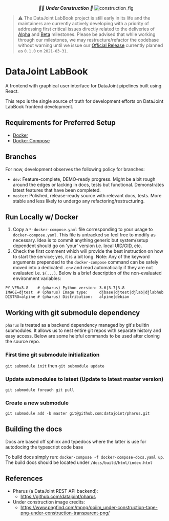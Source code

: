 <div
<p align="center">
  <em>👷‍♀️ <b>Under Construction</b> 👷</em>
  <img src="https://raw.githubusercontent.com/datajoint/datajoint-labbook/master/under_contruction.png" alt="construction_fig"/>  
</p>
</div>

> ⚠️ The DataJoint LabBook project is still early in its life and the maintainers are currently actively developing with a priority of addressing first critical issues directly related to the deliveries of [Alpha](https://github.com/datajoint/datajoint-labbook/milestone/1) and [Beta](https://github.com/datajoint/datajoint-labbook/milestone/2) milestones. Please be advised that while working through our milestones, we may restructure/refactor the codebase without warning until we issue our [Official Release](https://github.com/datajoint/datajoint-labbook/milestone/3) currently planned as `0.1.0` on `2021-03-31`.

# DataJoint LabBook

A frontend with graphical user interface for DataJoint pipelines built using React.

This repo is the single source of truth for development efforts on DataJoint LabBook frontend development.

## Requirements for Preferred Setup

- [Docker](https://docs.docker.com/get-docker/  )
- [Docker Compose](https://docs.docker.com/compose/install/)

## Branches

For now, development observes the following policy for branches:
- `dev`: Feature-complete, DEMO-ready progress. Might be a bit rough around the edges or lacking in docs, tests but functional. Demonstrates latest features that have been completed.
- `master`: Polished, release-ready source with relevant docs, tests. More stable and less likely to undergo any refactoring/restructuring.

## Run Locally w/ Docker

1) Copy a `*-docker-compose.yaml` file corresponding to your usage to `docker-compose.yaml`. This file is untracked so feel free to modify as necessary. Idea is to commit anything generic but system/setup dependent should go on 'your' version i.e. local UID/GID, etc.
2) Check the first comment which will provide the best instruction on how to start the service; yes, it is a bit long. Note: Any of the keyword arguments prepended to the `docker-compose` command can be safely moved into a dedicated `.env` and read automatically if they are not evaluated i.e. `$(...)`. Below is a brief description of the non-evaluated environment variables:

  ```shell
  PY_VER=3.8    # (pharus) Python version: 3.6|3.7|3.8
  IMAGE=djtest  # (pharus) Image type:     djbase|djtest|djlab|djlabhub
  DISTRO=alpine # (pharus) Distribution:   alpine|debian
  ```

## Working with git submodule dependency

`pharus` is treated as a backend dependency managed by git's builtin submodules. It allows us to nest entire git repos with separate history and easy access. Below are some helpful commands to be used after cloning the source repo.

### First time git submodule initialization

`git submodule init` then `git submodule update`

### Update submodules to latest (Update to latest master version)

`git submodule foreach git pull`

### Create a new submodule

`git submodule add -b master git@github.com:datajoint/pharus.git`

## Building the docs
Docs are based off sphinx and typedocs where the latter is use for autodocing the typescript code base

To build docs simply run: `docker-compose -f docker-compose-docs.yaml up`. The build docs should be located under `/docs/build/html/index.html`

## References

- Pharus (a DataJoint REST API backend):
  - https://github.com/datajoint/pharus
- Under construction image credits:
  - https://www.pngfind.com/mpng/ooiim_under-construction-tape-png-under-construction-transparent-png/
